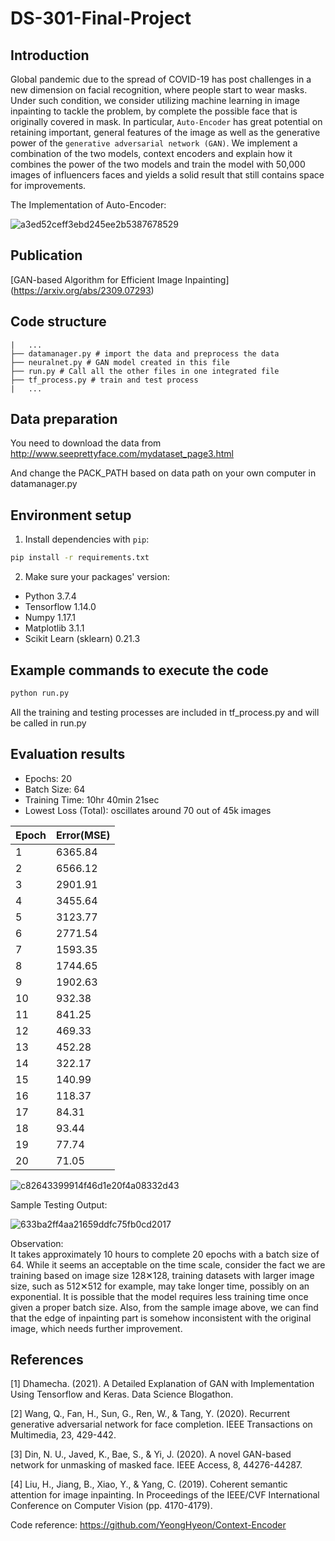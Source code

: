 # DS-301-Final-Project

## Introduction
Global pandemic due to the spread of COVID-19 has post challenges in a new dimension on facial recognition, where people start to wear masks. Under such condition, we consider utilizing machine learning in image inpainting to tackle the problem, by complete the possible face that is originally covered in mask. In particular, `Auto-Encoder` has great potential on retaining important, general features of the image as well as the generative power of the `generative adversarial network (GAN)`. We implement a combination of the two models, context encoders and explain how it combines the power of the two models and train the model with 50,000 images of influencers faces and yields a solid result that still contains space for improvements. 

The Implementation of Auto-Encoder:

![a3ed52ceff3ebd245ee2b5387678529](https://user-images.githubusercontent.com/36658078/208319565-e3a9cb19-6b17-4b33-9bf3-d860188aa68d.png)


## Publication
[GAN-based Algorithm for Efficient Image Inpainting] (https://arxiv.org/abs/2309.07293)
## Code structure
```
|   ...
├── datamanager.py # import the data and preprocess the data
├── neuralnet.py # GAN model created in this file
├── run.py # Call all the other files in one integrated file 
├── tf_process.py # train and test process
|   ...
```
## Data preparation 
You need to download the data from http://www.seeprettyface.com/mydataset_page3.html

And change the PACK_PATH based on data path on your own computer in datamanager.py


## Environment setup
1. Install dependencies with `pip`: 
```bash
pip install -r requirements.txt
```
2. Make sure your packages' version:  
* Python 3.7.4
* Tensorflow 1.14.0
* Numpy 1.17.1
* Matplotlib 3.1.1
* Scikit Learn (sklearn) 0.21.3


## Example commands to execute the code

```bash
python run.py
```
All the training and testing processes are included in tf_process.py and will be called in run.py

## Evaluation results

- Epochs: 20
- Batch Size: 64
- Training Time: 10hr 40min 21sec
- Lowest Loss (Total): oscillates around 70 out of 45k images


|Epoch|Error(MSE)|
|----- | ------|
|  1  | 6365.84 |
|  2  | 6566.12 |
|  3	| 2901.91 |
|  4	| 3455.64 |
|  5  | 3123.77 |
|  6  | 2771.54 |
|  7	| 1593.35 |
|  8  | 1744.65 |
|  9  | 1902.63 |
|  10 | 932.38  |
|  11 | 841.25  |
|  12 | 469.33  |
|  13 | 452.28  |
|  14 | 322.17  | 
|  15 | 140.99  |
|  16 | 118.37  |
|  17 | 84.31   |
|  18 | 93.44   |
|  19 | 77.74   | 
|  20 | 71.05   |

![c82643399914f46d1e20f4a08332d43](https://user-images.githubusercontent.com/36658078/208318623-91333226-f444-43e0-bd1d-8496b32379f9.png)

Sample Testing Output:

![633ba2ff4aa21659ddfc75fb0cd2017](https://user-images.githubusercontent.com/36658078/208319321-1784658a-d4bb-4629-b8b9-5d79bcaa6989.png)


Observation:  
It takes approximately 10 hours to complete 20 epochs with a batch size of 64. While it seems an acceptable on the time scale, consider the fact we are training based on image size 128✕128, training datasets with larger image size, such as 512✕512 for example, may take longer time, possibly on an exponential. It is possible that the model requires less training time once given a proper batch size. Also, from the sample image above, we can find that the edge of inpainting part is somehow inconsistent with the original image, which needs further improvement.


## References
[1]	Dhamecha. (2021). A Detailed Explanation of GAN with Implementation Using Tensorflow and Keras. Data Science Blogathon. 

[2]	Wang, Q., Fan, H., Sun, G., Ren, W., & Tang, Y. (2020). Recurrent generative adversarial network for face completion. IEEE Transactions on Multimedia, 23, 429-442.

[3]	Din, N. U., Javed, K., Bae, S., & Yi, J. (2020). A novel GAN-based network for unmasking of masked face. IEEE Access, 8, 44276-44287. 

[4]	Liu, H., Jiang, B., Xiao, Y., & Yang, C. (2019). Coherent semantic attention for image inpainting. In Proceedings of the IEEE/CVF International Conference on Computer Vision (pp. 4170-4179). 

Code reference: https://github.com/YeongHyeon/Context-Encoder
